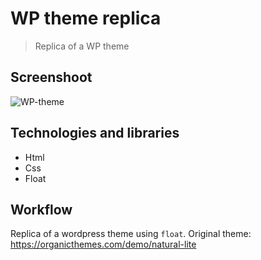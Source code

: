 # WP theme replica
> Replica of a WP theme

## Screenshoot
![WP-theme](https://i.imgur.com/gBbtbMy.jpg)

## Technologies and libraries
* Html
* Css
* Float

## Workflow
Replica of a wordpress theme using `float`. Original theme: https://organicthemes.com/demo/natural-lite
